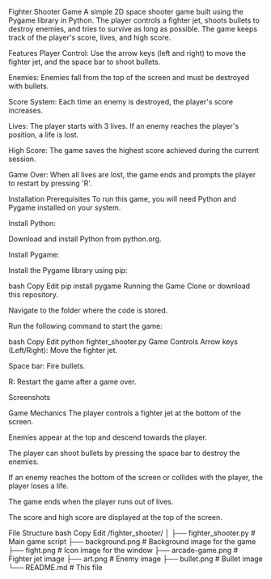 Fighter Shooter Game
A simple 2D space shooter game built using the Pygame library in Python. The player controls a fighter jet, shoots bullets to destroy enemies, and tries to survive as long as possible. The game keeps track of the player's score, lives, and high score.

Features
Player Control: Use the arrow keys (left and right) to move the fighter jet, and the space bar to shoot bullets.

Enemies: Enemies fall from the top of the screen and must be destroyed with bullets.

Score System: Each time an enemy is destroyed, the player's score increases.

Lives: The player starts with 3 lives. If an enemy reaches the player's position, a life is lost.

High Score: The game saves the highest score achieved during the current session.

Game Over: When all lives are lost, the game ends and prompts the player to restart by pressing 'R'.

Installation
Prerequisites
To run this game, you will need Python and Pygame installed on your system.

Install Python:

Download and install Python from python.org.

Install Pygame:

Install the Pygame library using pip:

bash
Copy
Edit
pip install pygame
Running the Game
Clone or download this repository.

Navigate to the folder where the code is stored.

Run the following command to start the game:

bash
Copy
Edit
python fighter_shooter.py
Game Controls
Arrow keys (Left/Right): Move the fighter jet.

Space bar: Fire bullets.

R: Restart the game after a game over.

Screenshots


Game Mechanics
The player controls a fighter jet at the bottom of the screen.

Enemies appear at the top and descend towards the player.

The player can shoot bullets by pressing the space bar to destroy the enemies.

If an enemy reaches the bottom of the screen or collides with the player, the player loses a life.

The game ends when the player runs out of lives.

The score and high score are displayed at the top of the screen.

File Structure
bash
Copy
Edit
/fighter_shooter/
│
├── fighter_shooter.py    # Main game script
├── background.png        # Background image for the game
├── fight.png             # Icon image for the window
├── arcade-game.png       # Fighter jet image
├── art.png               # Enemy image
├── bullet.png            # Bullet image
└── README.md             # This file
